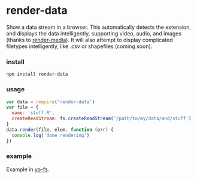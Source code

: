 # render-data

Show a data stream in a browser. This automatically detects the extension, and displays the data intelligently, supporting video, audio, and images (thanks to [render-media](http://npmjs.com/package/render-media)). It will also attempt to display complicated filetypes intelligently, like .csv or shapefiles (coming soon).


### install

```
npm install render-data
```

### usage

```js
var data = require('render-data')
var file = {
  name: 'stuff.R',
  createReadStream: fs.createReadStream('/path/to/my/data/and/stuff')
}
data.render(file, elem, function (err) {
  console.log('done rendering')
})
```

### example

Example in [yo-fs](http://github.com/karissa/yo-fs).
